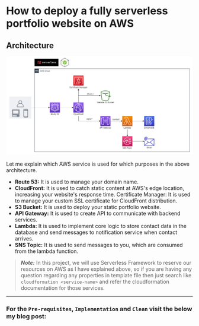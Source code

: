 # How to deploy a fully serverless portfolio website on AWS

## Architecture
![This is an image](./docs/Architecture.png)

Let me explain which AWS service is used for which purposes in the above architecture.

- **Route 53:** It is used to manage your domain name.
- **CloudFront:** It is used to catch static content at AWS's edge location, increasing your website's response time.
Certificate Manager: It is used to manage your custom SSL certificate for CloudFront distribution.
- **S3 Bucket:** It is used to deploy your static portfolio website.
- **API Gateway:** It is used to create API to communicate with backend services.
- **Lambda:** It is used to implement core logic to store contact data in the database and send messages to notification service when contact arrives.
- **SNS Topic:** It is used to send messages to you, which are consumed from the lambda function.

> **_Note:_**
In this project, we will use Serverless Framework to reserve our resources on AWS as I have explained above, so if you are having any question regarding any properties in template file then just search like `cloudformation <service-name>` and refer the cloudformation documentation for those services.

---
### For the `Pre-requisites`, `Implementation` and `Clean` visit the below my blog post:
